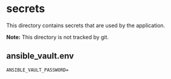 # secrets

This directory contains secrets that are used by the application.

**Note:** This directory is not tracked by git.

## ansible_vault.env

```plain
ANSIBLE_VAULT_PASSWORD=
```
